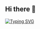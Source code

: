 ## Hi there 👋

[![Typing SVG](https://readme-typing-svg.demolab.com/?lines=Hi,+I'm+Marco;I+program+robots)](https://git.io/typing-svg)
<!--
**marco28p/marco28p** is a ✨ _special_ ✨ repository because its `README.md` (this file) appears on your GitHub profile.

Here are some ideas to get you started:

- 🔭 I’m currently working on ...
- 🌱 I’m currently learning ...
- 👯 I’m looking to collaborate on ...
- 🤔 I’m looking for help with ...
- 💬 Ask me about ...
- 📫 How to reach me: ...
- 😄 Pronouns: ...
- ⚡ Fun fact: ...
-->

